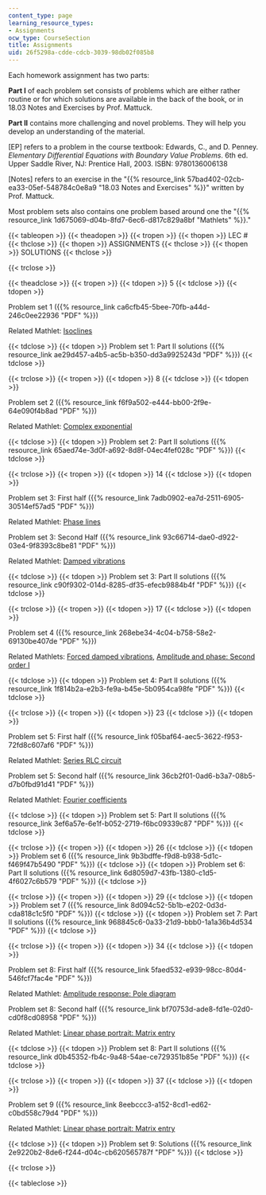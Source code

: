 ```yaml
---
content_type: page
learning_resource_types:
- Assignments
ocw_type: CourseSection
title: Assignments
uid: 26f5298a-cdde-cdcb-3039-98db02f085b8
---
```


Each homework assignment has two parts:

**Part I** of each problem set consists of problems which are either rather routine or for which solutions are available in the back of the book, or in 18.03 Notes and Exercises by Prof. Mattuck.

**Part II** contains more challenging and novel problems. They will help you develop an understanding of the material.

\[EP\] refers to a problem in the course textbook: Edwards, C., and D. Penney. _Elementary Differential Equations with Boundary Value Problems_. 6th ed. Upper Saddle River, NJ: Prentice Hall, 2003. ISBN: 9780136006138

\[Notes\] refers to an exercise in the "{{% resource_link 57bad402-02cb-ea33-05ef-548784c0e8a9 "18.03 Notes and Exercises" %}}" written by Prof. Mattuck.

Most problem sets also contains one problem based around one the "{{% resource_link 1d675069-d04b-8fd7-6ec6-d817c829a8bf "Mathlets" %}}."

{{< tableopen >}}
{{< theadopen >}}
{{< tropen >}}
{{< thopen >}}
LEC #
{{< thclose >}}
{{< thopen >}}
ASSIGNMENTS
{{< thclose >}}
{{< thopen >}}
SOLUTIONS
{{< thclose >}}

{{< trclose >}}

{{< theadclose >}}
{{< tropen >}}
{{< tdopen >}}
5
{{< tdclose >}}
{{< tdopen >}}


Problem set 1 ({{% resource_link ca6cfb45-5bee-70fb-a44d-246c0ee22936 "PDF" %}})

Related Mathlet: [Isoclines](http://math.mit.edu/mathlets/mathlets/isoclines/)


{{< tdclose >}}
{{< tdopen >}}
Problem set 1: Part II solutions ({{% resource_link ae29d457-a4b5-ac5b-b350-dd3a9925243d "PDF" %}})
{{< tdclose >}}

{{< trclose >}}
{{< tropen >}}
{{< tdopen >}}
8
{{< tdclose >}}
{{< tdopen >}}


Problem set 2 ({{% resource_link f6f9a502-e444-bb00-2f9e-64e090f4b8ad "PDF" %}})

Related Mathlet: [Complex exponential](http://math.mit.edu/mathlets/mathlets/complex-exponential/)


{{< tdclose >}}
{{< tdopen >}}
Problem set 2: Part II solutions ({{% resource_link 65aed74e-3d0f-a692-8d8f-04ec4fef028c "PDF" %}})
{{< tdclose >}}

{{< trclose >}}
{{< tropen >}}
{{< tdopen >}}
14
{{< tdclose >}}
{{< tdopen >}}


Problem set 3: First half ({{% resource_link 7adb0902-ea7d-2511-6905-30514ef57ad5 "PDF" %}})

Related Mathlet: [Phase lines](http://math.mit.edu/mathlets/mathlets/phase-lines/)

Problem set 3: Second Half ({{% resource_link 93c66714-dae0-d922-03e4-9f8393c8be81 "PDF" %}})

Related Mathlet: [Damped vibrations](http://math.mit.edu/mathlets/mathlets/damped-vibrations/)


{{< tdclose >}}
{{< tdopen >}}
Problem set 3: Part II solutions ({{% resource_link c90f9302-014d-8285-df35-efecb9884b4f "PDF" %}})
{{< tdclose >}}

{{< trclose >}}
{{< tropen >}}
{{< tdopen >}}
17
{{< tdclose >}}
{{< tdopen >}}


Problem set 4 ({{% resource_link 268ebe34-4c04-b758-58e2-69130be407de "PDF" %}})

Related Mathlets: [Forced damped vibrations](http://math.mit.edu/mathlets/mathlets/forced-damped-vibration/), [Amplitude and phase: Second order I](http://math.mit.edu/mathlets/mathlets/amplitude-and-phase-2nd-order/)


{{< tdclose >}}
{{< tdopen >}}
Problem set 4: Part II solutions ({{% resource_link 1f814b2a-e2b3-fe9a-b45e-5b0954ca98fe "PDF" %}})
{{< tdclose >}}

{{< trclose >}}
{{< tropen >}}
{{< tdopen >}}
23
{{< tdclose >}}
{{< tdopen >}}


Problem set 5: First half ({{% resource_link f05baf64-aec5-3622-f953-72fd8c607af6 "PDF" %}})

Related Mathlet: [Series RLC circuit](http://math.mit.edu/mathlets/mathlets/series-rlc-circuit/)

Problem set 5: Second half ({{% resource_link 36cb2f01-0ad6-b3a7-08b5-d7b0fbd91d41 "PDF" %}})

Related Mathlet: [Fourier coefficients](http://math.mit.edu/mathlets/mathlets/fourier-coefficients/)


{{< tdclose >}}
{{< tdopen >}}
Problem set 5: Part II solutions ({{% resource_link 3ef6a57e-6e1f-b052-2719-f6bc09339c87 "PDF" %}})
{{< tdclose >}}

{{< trclose >}}
{{< tropen >}}
{{< tdopen >}}
26
{{< tdclose >}}
{{< tdopen >}}
Problem set 6 ({{% resource_link 9b3bdffe-f9d8-b938-5d1c-f469f47b5490 "PDF" %}})
{{< tdclose >}}
{{< tdopen >}}
Problem set 6: Part II solutions ({{% resource_link 6d8059d7-43fb-1380-c1d5-4f6027c6b579 "PDF" %}})
{{< tdclose >}}

{{< trclose >}}
{{< tropen >}}
{{< tdopen >}}
29
{{< tdclose >}}
{{< tdopen >}}
Problem set 7 ({{% resource_link 8d094c52-5b1b-e202-0d3d-cda818c1c5f0 "PDF" %}})
{{< tdclose >}}
{{< tdopen >}}
Problem set 7: Part II solutions ({{% resource_link 968845c6-0a33-21d9-bbb0-1a1a36b4d534 "PDF" %}})
{{< tdclose >}}

{{< trclose >}}
{{< tropen >}}
{{< tdopen >}}
34
{{< tdclose >}}
{{< tdopen >}}


Problem set 8: First half ({{% resource_link 5faed532-e939-98cc-80d4-546fcf7fac4e "PDF" %}})

Related Mathlet: [Amplitude response: Pole diagram](http://math.mit.edu/mathlets/mathlets/amplitude-response-pole-diagram/)

Problem set 8: Second half ({{% resource_link bf70753d-ade8-fd1e-02d0-cd0f8cd08958 "PDF" %}})

Related Mathlet: [Linear phase portrait: Matrix entry](http://math.mit.edu/mathlets/mathlets/linear-phase-portraits-matrix-entry/)


{{< tdclose >}}
{{< tdopen >}}
Problem set 8: Part II solutions ({{% resource_link d0b45352-fb4c-9a48-54ae-ce729351b85e "PDF" %}})
{{< tdclose >}}

{{< trclose >}}
{{< tropen >}}
{{< tdopen >}}
37
{{< tdclose >}}
{{< tdopen >}}


Problem set 9 ({{% resource_link 8eebccc3-a152-8cd1-ed62-c0bd558c79d4 "PDF" %}})

Related Mathlet: [Linear phase portrait: Matrix entry](http://math.mit.edu/mathlets/mathlets/linear-phase-portraits-matrix-entry/)


{{< tdclose >}}
{{< tdopen >}}
Problem set 9: Solutions ({{% resource_link 2e9220b2-8de6-f244-d04c-cb620565787f "PDF" %}})
{{< tdclose >}}

{{< trclose >}}

{{< tableclose >}}